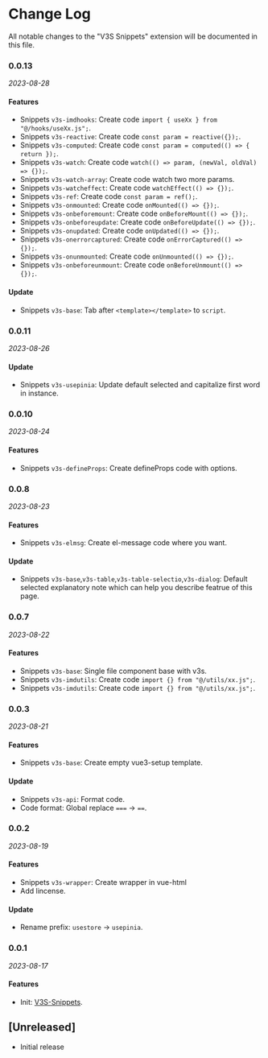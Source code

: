 # Change Log

All notable changes to the "V3S Snippets" extension will be documented in this file.

### 0.0.13

_2023-08-28_

#### Features

- Snippets `v3s-imdhooks`: Create code `import { useXx } from "@/hooks/useXx.js";`.
- Snippets `v3s-reactive`: Create code `const param = reactive({});`.
- Snippets `v3s-computed`: Create code `const param = computed(() => { return });`.
- Snippets `v3s-watch`: Create code `watch(() => param, (newVal, oldVal) => {});`.
- Snippets `v3s-watch-array`: Create code watch two more params.
- Snippets `v3s-watcheffect`: Create code `watchEffect(() => {});`.
- Snippets `v3s-ref`: Create code `const param = ref();`.
- Snippets `v3s-onmounted`: Create code `onMounted(() => {});`.
- Snippets `v3s-onbeforemount`: Create code `onBeforeMount(() => {});`.
- Snippets `v3s-onbeforeupdate`: Create code `onBeforeUpdate(() => {});`.
- Snippets `v3s-onupdated`: Create code `onUpdated(() => {});`.
- Snippets `v3s-onerrorcaptured`: Create code `onErrorCaptured(() => {});`.
- Snippets `v3s-onunmounted`: Create code `onUnmounted(() => {});`.
- Snippets `v3s-onbeforeunmount`: Create code `onBeforeUnmount(() => {});`.

#### Update

- Snippets `v3s-base`: Tab after `<template></template>` to `script`.

### 0.0.11

_2023-08-26_

#### Update

- Snippets `v3s-usepinia`: Update default selected and capitalize first word in instance.

### 0.0.10

_2023-08-24_

#### Features

- Snippets `v3s-defineProps`: Create defineProps code with options.

### 0.0.8

_2023-08-23_

#### Features

- Snippets `v3s-elmsg`: Create el-message code where you want.

#### Update

- Snippets `v3s-base`,`v3s-table`,`v3s-table-selectio`,`v3s-dialog`: Default selected explanatory note which can help you describe featrue of this page.

### 0.0.7

_2023-08-22_

#### Features

- Snippets `v3s-base`: Single file component base with v3s.
- Snippets `v3s-imdutils`: Create code `import {} from "@/utils/xx.js";`.
- Snippets `v3s-imdutils`: Create code `import {} from "@/utils/xx.js";`.

### 0.0.3

_2023-08-21_

#### Features

- Snippets `v3s-base`: Create empty vue3-setup template.

#### Update

- Snippets `v3s-api`: Format code.
- Code format: Global replace `===` -> `==`.

### 0.0.2

_2023-08-19_

#### Features

- Snippets `v3s-wrapper`: Create wrapper in vue-html
- Add lincense.

#### Update

- Rename prefix: `usestore` -> `usepinia`.

### 0.0.1

_2023-08-17_

#### Features

- Init: [V3S-Snippets](https://github.com/wangyupo/V3S-Snippets).

## [Unreleased]

- Initial release
